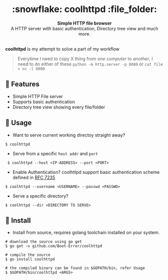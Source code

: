 <h1 align="center">:snowflake: coolhttpd :file_folder:</h1>
<div align="center">
  
</div>
<div align="center">
  <strong>Simple HTTP file browser</strong>
</div>
<div align="center">
  A HTTP server with basic authentication, Directory tree view and much more.
</div>
<br/>

**coolhttpd** is my attempt to solve a part of my workflow

>Everytime I need to copy X thing from *one computer* to *another*, I need to do either of these
> `python -m http.server -p 8080` or `cat file > nc -l 8080`

## :art: Features

+ Simple HTTP File server
+ Supports basic authentication
+ Directory tree view showing every file/folder

## :hammer: Usage

+ Want to serve current working directoy straight away?
```
$ coolhttpd
```
+ Serve from a specific `host addr` and `port`
```
 $ coolhttpd --host <IP-ADDRESS> --port <PORT>
```
+ Enable Authentication? coolhttpd support basic authentication scheme defined in [RFC 7235](https://tools.ietf.org/html/rfc7235)
```
$ coolhttpd --username <USERNAME> --passwd <PASSWD>
```
+ Serve a specific directory?
```
$ coolhttpd --dir <DIRECTORY TO SERVE>
```

## :floppy_disk: Install

+ Install from source, requires golang toolchain installed on your system.
```
# download the source using go get
$ go get -v github.com/Boot-Error/coolhttpd

# compile the source
$ go install coolhttpd

# the compiled binary can be found in $GOPATH/bin, refer Usage
$ $GOPATH/bin/coolhttpd <ARGS>
```
